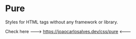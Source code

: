 # Pure 

Styles for HTML tags without any framework or library.

Check here ---> https://joaocarlosalves.dev/css/pure <---